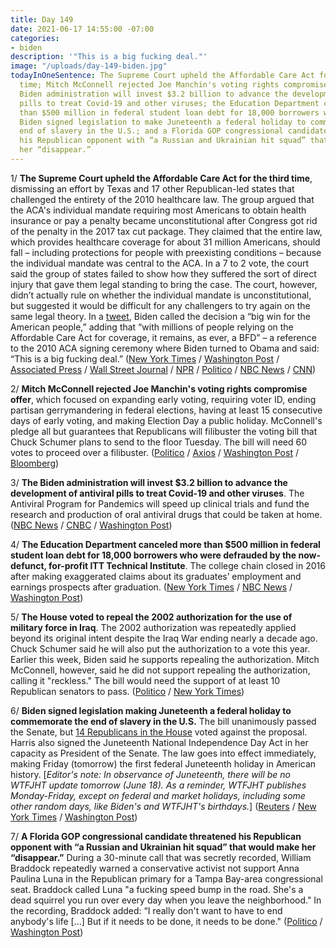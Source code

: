 ```yaml
---
title: Day 149
date: 2021-06-17 14:55:00 -07:00
categories:
- biden
description: '"This is a big fucking deal."'
image: "/uploads/day-149-biden.jpg"
todayInOneSentence: The Supreme Court upheld the Affordable Care Act for the third
  time; Mitch McConnell rejected Joe Manchin's voting rights compromise offer; the
  Biden administration will invest $3.2 billion to advance the development of antiviral
  pills to treat Covid-19 and other viruses; the Education Department canceled more
  than $500 million in federal student loan debt for 18,000 borrowers who were defrauded;
  Biden signed legislation to make Juneteenth a federal holiday to commemorate the
  end of slavery in the U.S.; and a Florida GOP congressional candidate threatened
  his Republican opponent with “a Russian and Ukrainian hit squad” that would make
  her “disappear.”
---
```


1/ **The Supreme Court upheld the Affordable Care Act for the third time**, dismissing an effort by Texas and 17 other Republican-led states that challenged the entirety of the 2010 healthcare law. The group argued that the ACA's individual mandate requiring most Americans to obtain health insurance or pay a penalty became unconstitutional after Congress got rid of the penalty in the 2017 tax cut package. They claimed that the entire law, which provides healthcare coverage for about 31 million Americans, should fall – including protections for people with preexisting conditions – because the individual mandate was central to the ACA. In a 7 to 2 vote, the court said the group of states failed to show how they suffered the sort of direct injury that gave them legal standing to bring the case. The court, however, didn’t actually rule on whether the individual mandate is unconstitutional, but suggested it would be difficult for any challengers to try again on the same legal theory. In a [tweet](https://twitter.com/POTUS/status/1405551328877744129), Biden called the decision a “big win for the American people,” adding that “with millions of people relying on the Affordable Care Act for coverage, it remains, as ever, a BFD” – a reference to the 2010 ACA signing ceremony where Biden turned to Obama and said: “This is a big fucking deal.” ([New York Times](https://www.nytimes.com/2021/06/17/us/obamacare-supreme-court.html) / [Washington Post](https://www.washingtonpost.com/politics/courts_law/affordable-care-act-survives-third-supreme-court-challenge-as-case-from-trump-administration-and-gop-led-states-is-rejected/2021/06/17/1d800dce-cf6f-11eb-8cd2-4e95230cfac2_story.html) / [Associated Press](https://apnews.com/article/supreme-court-dismisses-obamacare-challenge-67cc2e9604a70b1b329c5f3b4177a688) / [Wall Street Journal](https://www.wsj.com/articles/supreme-court-leaves-affordable-care-act-intact-11623938948) / [NPR](https://www.npr.org/2021/06/17/988837265/obamacare-wins-for-the-3rd-time-at-the-supreme-court) / [Politico](https://www.politico.com/news/2021/06/17/supreme-court-obamacare-decision-494990) / [NBC News](https://www.nbcnews.com/politics/supreme-court/supreme-court-spares-obamacare-gop-challenge-n1271140) / [CNN](https://www.cnn.com/2021/06/17/politics/supreme-court-affordable-care-act-obamacare/index.html))

2/ **Mitch McConnell rejected Joe Manchin's voting rights compromise offer**, which focused on expanding early voting, requiring voter ID, ending partisan gerrymandering in federal elections, having at least 15 consecutive days of early voting, and making Election Day a public holiday. McConnell's pledge all but guarantees that Republicans will filibuster the voting bill that Chuck Schumer plans to send to the floor Tuesday. The bill will need 60 votes to proceed over a filibuster. ([Politico](https://www.politico.com/news/2021/06/17/gop-manchin-election-compromise-495023) / [Axios](https://www.axios.com/mcconnell-manchin-voting-rights-ae7a815a-e1c1-48f0-b5bf-6c063e3ded92.html) / [Washington Post](https://www.washingtonpost.com/politics/voting-manchin-abrams/2021/06/17/986b984c-cf82-11eb-8014-2f3926ca24d9_story.html) / [Bloomberg](https://www.bloomberg.com/news/articles/2021-06-17/schumer-set-to-challenge-gop-with-vote-to-advance-election-bill))

3/ **The Biden administration will invest $3.2 billion to advance the development of antiviral pills to treat Covid-19 and other viruses**. The Antiviral Program for Pandemics will speed up clinical trials and fund the research and production of oral antiviral drugs that could be taken at home. ([NBC News](https://www.nbcnews.com/politics/white-house/biden-administration-announces-3-2-billion-antiviral-development-n1271174) / [CNBC](https://www.cnbc.com/2021/06/17/biden-administration-to-spend-3point2-billion-on-antiviral-pills-for-covid.html) / [Washington Post](https://www.washingtonpost.com/health/2021/06/17/drugs-for-covid/))

4/ **The Education Department canceled more than $500 million in federal student loan debt for 18,000 borrowers who were defrauded by the now-defunct, for-profit ITT Technical Institute**. The college chain closed in 2016 after making exaggerated claims about its graduates’ employment and earnings prospects after graduation. ([New York Times](https://www.nytimes.com/2021/06/16/business/student-loans-canceled-itt.html) / [NBC News](https://www.nbcnews.com/politics/politics-news/biden-administration-grants-loan-relief-former-profit-college-students-n1270985) / [Washington Post](https://www.washingtonpost.com/education/2021/06/16/itt-tech-debt-relief-biden/))

5/ **The House voted to repeal the 2002 authorization for the use of military force in Iraq**. The 2002 authorization was repeatedly applied beyond its original intent despite the Iraq War ending nearly a decade ago. Chuck Schumer said he will also put the authorization to a vote this year. Earlier this week, Biden said he supports repealing the authorization. Mitch McConnell, however, said he did not support repealing the authorization, calling it "reckless." The bill would need the support of at least 10 Republican senators to pass. ([Politico](https://www.politico.com/news/2021/06/17/2002-iraq-war-authorization-repealed-494997) / [New York Times](https://www.nytimes.com/live/2021/06/17/us/joe-biden/the-house-votes-to-repeal-the-2002-authorization-for-the-invasion-of-iraq))

6/ **Biden signed legislation making Juneteenth a federal holiday to commemorate the end of slavery in the U.S.** The bill unanimously passed the Senate, but [14 Republicans in the House](https://www.nytimes.com/2021/06/17/us/republicans-against-juneteenth.html) voted against the proposal. Harris also signed the Juneteenth National Independence Day Act in her capacity as President of the Senate. The law goes into effect immediately, making Friday (tomorrow) the first federal Juneteenth holiday in American history. \[*Editor's note: In observance of Juneteenth, there will be no WTFJHT update tomorrow (June 18). As a reminder, WTFJHT publishes Monday-Friday, except on federal and market holidays, including some other random days, like Biden's and WTFJHT's birthdays.*\] ([Reuters](https://www.reuters.com/world/us/biden-sign-juneteenth-bill-creating-holiday-marking-us-slaverys-end-2021-06-17/) / [New York Times](https://www.nytimes.com/live/2021/06/17/us/joe-biden#biden-juneteenth-holiday) / [Washington Post](https://www.washingtonpost.com/politics/2021/06/17/joe-biden-live-updates/#link-26MLYSURUFEUVJZKW3PAXRKPS4))

7/ **A Florida GOP congressional candidate threatened his Republican opponent with “a Russian and Ukrainian hit squad” that would make her “disappear.”** During a 30-minute call that was secretly recorded, William Braddock repeatedly warned a conservative activist not support Anna Paulina Luna in the Republican primary for a Tampa Bay-area congressional seat. Braddock called Luna "a fucking speed bump in the road. She's a dead squirrel you run over every day when you leave the neighborhood." In the recording, Braddock added: “I really don't want to have to end anybody's life  \[...\] But if it needs to be done, it needs to be done." ([Politico](https://www.politico.com/news/2021/06/17/secret-recording-florida-republican-threat-hit-squad-494976) / [Washington Post](https://www.washingtonpost.com/politics/2021/06/17/florida-republican-hitsquad-luna-braddock/))